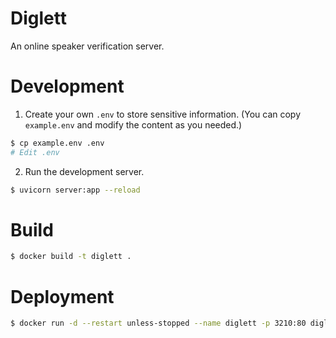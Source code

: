 # Diglett
An online speaker verification server.

# Development
1. Create your own `.env` to store sensitive information. (You can copy `example.env`
and modify the content as you needed.) 
```sh
$ cp example.env .env
# Edit .env
```
2. Run the development server.
```sh
$ uvicorn server:app --reload
```

# Build
```sh
$ docker build -t diglett .
```

# Deployment
```sh
$ docker run -d --restart unless-stopped --name diglett -p 3210:80 diglett:latest
```
